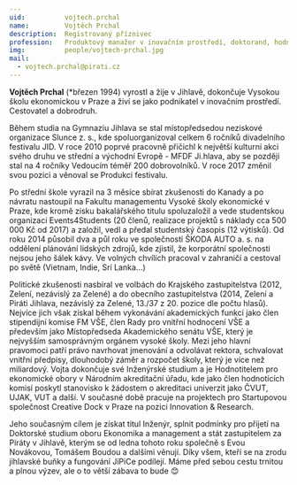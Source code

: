 ```yaml
---
uid:          vojtech.prchal
name:         Vojtěch Prchal
description:  Registrovaný příznivec
profession:   Produktový manažer v inovačním prostředí, doktorand, hodnotitel pro ekonomické vysokoškolské programy v Národním akreditačním úřadu
img:          people/vojtech-prchal.jpg
mail:
  - vojtech.prchal@pirati.cz
---
```

**Vojtěch Prchal** (*březen 1994) vyrostl a žije v Jihlavě, dokončuje Vysokou školu ekonomickou v Praze a živí se jako podnikatel v inovačním prostředí. Cestovatel a dobrodruh.

Během studia na Gymnaziu Jihlava se stal místopředsedou neziskové organizace Slunce z. s., kde spoluorganizoval celkem 6 ročníků divadelního festivalu JID. V roce 2010 poprvé pracovně přičichl k největší kulturní akci svého druhu ve střední a východní Evropě - MFDF Ji.hlava, aby se později stal na 4 ročníky Vedoucím téměř 200 dobrovolníků. V roce 2017 změnil svou pozici a věnoval se Produkci festivalu.

Po střední škole vyrazil na 3 měsíce sbírat zkušenosti do Kanady a po návratu nastoupil na Fakultu managementu Vysoké školy ekonomické v Praze, kde kromě zisku bakalářského titulu spoluzaložil a vede studentskou organizaci Events4Students (20 členů, realizace projektů s náklady cca 500 000 Kč od 2017) a založil, vedl a předal studentský časopis (12 výtisků). Od roku 2014 působil dva a půl roku ve společnosti ŠKODA AUTO a. s. na oddělení plánování lidských zdrojů, kde zjistil, že korporátní společnosti nejsou jeho šálek kávy. Ve volných chvílích pracoval v zahraničí a cestoval po světě (Vietnam, Indie, Srí Lanka…)

Politické zkušenosti nasbíral ve volbách do Krajského zastupitelstva (2012, Zelení, nezávislý za Zelené) a do obecního zastupitelstva (2014, Zelení a Piráti Jihlava, nezávislý za Zelené, 13./37 z 20. pozice dle počtu hlasů). Nejvíce jich však získal během vykonávání akademických funkcí jako člen stipendijní komise FM VŠE, člen Rady pro vnitřní hodnocení VŠE a především jako Místopředseda Akademického senátu VŠE, který je nejvyšším samosprávným orgánem vysoké školy. Mezi jeho hlavní pravomoci patří právo navrhovat jmenování a odvolávat rektora, schvalovat vnitřní předpisy, dlouhodobý záměr a rozpočet školy, který je více než miliardový. Vojta dokončuje své Inženýrské studium a je Hodnotitelem pro ekonomické obory v Národním akreditační úřadu, kde jako člen hodnotících komisí poskytl stanovisko k žádostem o akreditaci univerzit jako ČVUT, UJAK, VUT a další. V současné době pracuje na projektech pro Startupovou společnost Creative Dock v Praze na pozici Innovation & Research.

Jeho současným cílem je získat titul Inženýr, splnit podmínky pro přijetí na Doktorské studium oboru Ekonomika a management a stát zastupitelem za Piráty v Jihlavě, kterým se od ledna tohoto roku společně s Evou Novákovou, Tomášem Boudou a dalšími věnují. Díky všem, kteří se na zrodu jihlavské buňky a fungování JiPiCe podílejí. Máme před sebou cestu trnitou a plnou výzev, ale o to větší zábava to bude 😊
